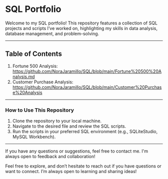 
# **SQL Portfolio**

Welcome to my SQL portfolio! This repository features a collection of SQL projects and scripts I’ve worked on, highlighting my skills in data analysis, database management, and problem-solving. 


---

## **Table of Contents**
1. Fortune 500 Analysis:       https://github.com/NoraJaramillo/SQL/blob/main/Fortune%20500%20Analysis.md
2. Customer Purchase Analysis: https://github.com/NoraJaramillo/SQL/blob/main/Customer%20Purchase%20Analysis
---


### **How to Use This Repository**
1. Clone the repository to your local machine.
2. Navigate to the desired file and review the SQL scripts.
3. Run the scripts in your preferred SQL environment (e.g., SQLiteStudio, MySQL Workbench).

---

If you have any questions or suggestions, feel free to contact me. I'm always open to feedback and collaboration!


Feel free to explore, and don’t hesitate to reach out if you have questions or want to connect. I’m always open to learning and sharing ideas!

